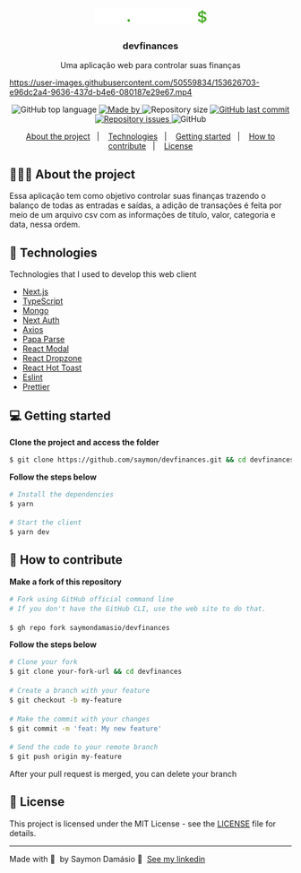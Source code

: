 <h1 align="center">
	<img alt="Logo" src=".github/logo.svg" width="200px" />
</h1>

<h3 align="center">
  devfinances
</h3>

<p align="center">Uma aplicação web para controlar suas finanças</p>

https://user-images.githubusercontent.com/50559834/153626703-e96dc2a4-9636-437d-b4e6-080187e29e67.mp4

<p align="center">
  <img alt="GitHub top language" src="https://img.shields.io/github/languages/top/saymondamasio/devfinances">

  <a href="https://www.linkedin.com/in/saymondamasio/">
    <img alt="Made by" src="https://img.shields.io/badge/Made%20by-Saymon%20Dam%C3%A1sio-brightgreen">
  </a>

  <img alt="Repository size" src="https://img.shields.io/github/repo-size/saymondamasio/devfinances">

  <a href="https://github.com/saymondamasio/devfinances/commits/master">
    <img alt="GitHub last commit" src="https://img.shields.io/github/last-commit/saymondamasio/devfinances">
  </a>

  <a href="https://github.com/saymondamasio/devfinances/issues">
    <img alt="Repository issues" src="https://img.shields.io/github/issues/saymondamasio/devfinances">
  </a>

  <img alt="GitHub" src="https://img.shields.io/github/license/saymondamasio/devfinances">
</p>

<p align="center">
  <a href="#-about-the-project">About the project</a>&nbsp;&nbsp;&nbsp;|&nbsp;&nbsp;&nbsp;
  <a href="#-technologies">Technologies</a>&nbsp;&nbsp;&nbsp;|&nbsp;&nbsp;&nbsp;
  <a href="#-getting-started">Getting started</a>&nbsp;&nbsp;&nbsp;|&nbsp;&nbsp;&nbsp;
  <a href="#-how-to-contribute">How to contribute</a>&nbsp;&nbsp;&nbsp;|&nbsp;&nbsp;&nbsp;
  <a href="#-license">License</a>
</p>

## 👨🏻‍💻 About the project

<p>Essa aplicação tem como objetivo controlar suas finanças trazendo o balanço de todas as entradas e saídas, a adição de transações é feita por meio de um arquivo csv com as informações de titulo, valor, categoria e data, nessa ordem.</p>

## 🚀 Technologies

Technologies that I used to develop this web client

- [Next.js](https://nextjs.org/)
- [TypeScript](https://www.typescriptlang.org/)
- [Mongo](https://www.mongodb.com/)
- [Next Auth](https://next-auth.js.org/)
- [Axios](https://axios-http.com/)
- [Papa Parse](https://www.papaparse.com/)
- [React Modal](https://reactcommunity.org/react-modal/)
- [React Dropzone](https://react-dropzone.js.org/)
- [React Hot Toast](https://react-hot-toast.com/)
- [Eslint](https://eslint.org/)
- [Prettier](https://prettier.io/)

## 💻 Getting started

**Clone the project and access the folder**

```bash
$ git clone https://github.com/saymon/devfinances.git && cd devfinances
```

**Follow the steps below**

```bash
# Install the dependencies
$ yarn

# Start the client
$ yarn dev
```

## 🤔 How to contribute

**Make a fork of this repository**

```bash
# Fork using GitHub official command line
# If you don't have the GitHub CLI, use the web site to do that.

$ gh repo fork saymondamasio/devfinances
```

**Follow the steps below**

```bash
# Clone your fork
$ git clone your-fork-url && cd devfinances

# Create a branch with your feature
$ git checkout -b my-feature

# Make the commit with your changes
$ git commit -m 'feat: My new feature'

# Send the code to your remote branch
$ git push origin my-feature
```

After your pull request is merged, you can delete your branch

## 📝 License

This project is licensed under the MIT License - see the [LICENSE](LICENSE) file for details.

---

Made with 💜 &nbsp;by Saymon Damásio 👋 &nbsp;[See my linkedin](https://www.linkedin.com/in/saymondamasio/)
